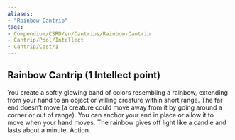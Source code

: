 ```yaml
---
aliases:
- "Rainbow Cantrip"
tags:
- Compendium/CSRD/en/Cantrips/Rainbow-Cantrip
- Cantrip/Pool/Intellect
- Cantrip/Cost/1
---
```


## Rainbow Cantrip  (1 Intellect point)
You create a softly glowing band of colors resembling a rainbow, extending from your hand to an object or willing creature within short range. The far end doesn’t move (a creature could move away from it by going around a corner or out of range). You can anchor your end in place or allow it to move when your hand moves. The rainbow gives off light like a candle and lasts about a minute. Action. 




